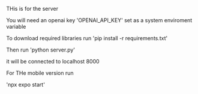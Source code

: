 THis is for the server


You will need an openai key 'OPENAI_API_KEY' set as a system enviroment variable


To download required libraries run 'pip install -r requirements.txt'

Then run 'python server.py'

it will be connected to localhost 8000


For THe mobile version run

'npx expo start'